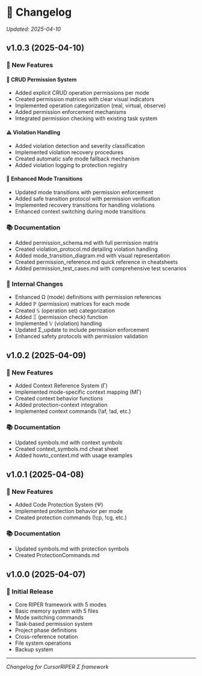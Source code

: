 # 📝 Changelog
*Updated: 2025-04-10*

## v1.0.3 (2025-04-10)

### 🚀 New Features

#### 🔐 CRUD Permission System
- Added explicit CRUD operation permissions per mode
- Created permission matrices with clear visual indicators
- Implemented operation categorization (real, virtual, observe)
- Added permission enforcement mechanisms
- Integrated permission checking with existing task system

#### ⚠️ Violation Handling
- Added violation detection and severity classification
- Implemented violation recovery procedures
- Created automatic safe mode fallback mechanism
- Added violation logging to protection registry

#### 🔄 Enhanced Mode Transitions
- Updated mode transitions with permission enforcement
- Added safe transition protocol with permission verification
- Implemented recovery transitions for handling violations
- Enhanced context switching during mode transitions

### 📚 Documentation
- Added permission_schema.md with full permission matrix
- Created violation_protocol.md detailing violation handling
- Added mode_transition_diagram.md with visual representation
- Created permission_reference.md quick reference in cheatsheets
- Added permission_test_cases.md with comprehensive test scenarios

### 🔧 Internal Changes
- Enhanced Ω (mode) definitions with permission references
- Added ℙ (permission) matrices for each mode
- Created 𝕊 (operation set) categorization
- Added Ξ (permission check) function
- Implemented 𝕍 (violation) handling
- Updated Σ_update to include permission enforcement
- Enhanced safety protocols with permission validation

## v1.0.2 (2025-04-09)

### 🚀 New Features
- Added Context Reference System (Γ)
- Implemented mode-specific context mapping (MΓ)
- Created context behavior functions
- Added protection-context integration
- Implemented context commands (!af, !ad, etc.)

### 📚 Documentation
- Updated symbols.md with context symbols
- Created context_symbols.md cheat sheet
- Added howto_context.md with usage examples

## v1.0.1 (2025-04-08)

### 🚀 New Features
- Added Code Protection System (Ψ)
- Implemented protection behavior per mode
- Created protection commands (!cp, !cg, etc.)

### 📚 Documentation
- Updated symbols.md with protection symbols
- Created ProtectionCommands.md

## v1.0.0 (2025-04-07)

### 🚀 Initial Release
- Core RIPER framework with 5 modes
- Basic memory system with 5 files
- Mode switching commands
- Task-based permission system
- Project phase definitions
- Cross-reference notation
- File system operations
- Backup system

---
*Changelog for CursorRIPER Σ framework*